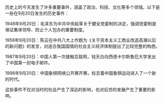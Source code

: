 历史上的今天发生了许多重要事件，涵盖了政治、科技、文化等多个领域。以下是一些在9月20日发生的历史事件：
 
1948年9月20日：毛泽东为中共中央起草关于健全党委制的决定，强调党委制是保证集体领导、防止个人包办的重要制度。
 
1956年9月20日：陈云在中共八大上作题为《关于资本主义工商业改造高潮以后的新问题》的发言，对适合我国国情的社会主义经济体制提出了比较完整的构想。
 
1987年9月20日：中国人第一次接触互联网，钱天白向西德卡尔斯鲁厄大学发出了中国第一封电子邮件。
 
1998年9月20日：中国象棋网络公开赛开赛，标志着中国象棋运动进入了一个新的时代。
 
这些事件不仅对当时的社会产生了深远的影响，也对后世的发展产生了重要的影响。 